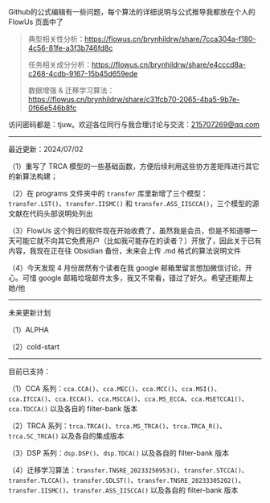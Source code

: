 Github的公式编辑有一些问题，每个算法的详细说明与公式推导我都放在个人的 FlowUs 页面中了

>典型相关性分析：https://flowus.cn/brynhildrw/share/7cca304a-f180-4c56-81fe-a3f3b746fd8c
>
>任务相关成分分析：https://flowus.cn/brynhildrw/share/e4cccd8a-c268-4cdb-9167-15b45d659ede
>
>数据增强 & 迁移学习算法：https://flowus.cn/brynhildrw/share/c31fcb70-2065-4ba5-9b7e-0f66e546b8fc

访问密码都是：tjuw。欢迎各位同行与我合理讨论与交流：215707269@qq.com

---

最近更新：2024/07/02

（1）重写了 TRCA 模型的一些基础函数，方便后续利用这些协方差矩阵进行其它的新算法构建；

（2）在 programs 文件夹中的 `transfer` 库里新增了三个模型：`transfer.LST()`、`transfer.IISMC()` 和 `transfer.ASS_IISCCA()`，三个模型的源文献在代码头部说明处列出

（3）FlowUs 这个狗日的软件现在开始收费了，虽然我是会员，但是不知道哪一天可能它就不向其它免费用户（比如我可能存在的读者？）开放了，因此关于已有内容，我现在正在往 Obsidian 备份，未来会上传 .md 格式的算法说明文件

（4）今天发现 4 月份居然有个读者在我 google 邮箱里留言想加微信讨论，开心。可惜 google 邮箱垃圾邮件太多，我又不常看，错过了好久。希望还能帮上她/他

---

未来更新计划

（1）ALPHA

（2）cold-start

---

目前已支持：

（1）CCA 系列：`cca.CCA()`、`cca.MEC()`、`cca.MCC()`、`cca.MSI()`、`cca.ITCCA()`、`cca.ECCA()`、`cca.MSCCA()`、`cca.MS_ECCA`、`cca.MSETCCA1()`、`cca.TDCCA()` 以及各自的 filter-bank 版本

（2）TRCA 系列：`trca.TRCA()`、`trca.MS_TRCA()`、`trca.TRCA_R()`、`trca.SC_TRCA()` 以及各自的集成版本

（3）DSP 系列：`dsp.DSP()`、`dsp.TDCA()` 以及各自的 filter-bank 版本

（4）迁移学习算法：`transfer.TNSRE_20233250953()`、`transfer.STCCA()`、`transfer.TLCCA()`、`transfer.SDLST()`、`transfer.TNSRE_20233305202()`、`transfer.IISMC()`、`transfer.ASS_IISCCA()` 以及各自的 filter-bank 版本
